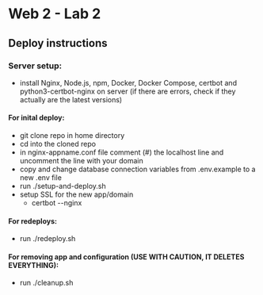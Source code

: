 # Web 2 - Lab 2

## Deploy instructions
### Server setup:
- install Nginx, Node.js, npm, Docker, Docker Compose, certbot and python3-certbot-nginx on server (if there are errors, check if they actually are the latest versions)

#### For inital deploy:
- git clone repo in home directory
- cd into the cloned repo
- in nginx-appname.conf file comment (#) the localhost line and uncomment the line with your domain
- copy and change database connection variables from .env.example to a new .env file
- run ./setup-and-deploy.sh
- setup SSL for the new app/domain
  - certbot --nginx

#### For redeploys:
- run ./redeploy.sh

#### For removing app and configuration (USE WITH CAUTION, IT DELETES EVERYTHING):
- run ./cleanup.sh
